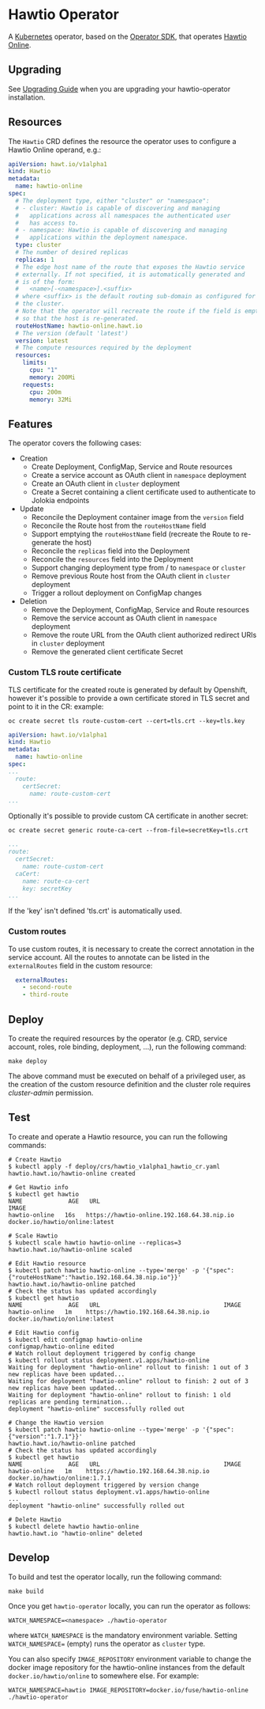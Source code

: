 # Hawtio Operator

A [Kubernetes](https://kubernetes.io) operator, based on the [Operator SDK](https://sdk.operatorframework.io), that operates [Hawtio Online](https://github.com/hawtio/hawtio-online).

## Upgrading

See [Upgrading Guide](docs/upgrading.md) when you are upgrading your hawtio-operator installation.

## Resources

The `Hawtio` CRD defines the resource the operator uses to configure a Hawtio Online operand, e.g.:

```yaml
apiVersion: hawt.io/v1alpha1
kind: Hawtio
metadata:
  name: hawtio-online
spec:
  # The deployment type, either "cluster" or "namespace":
  # - cluster: Hawtio is capable of discovering and managing
  #   applications across all namespaces the authenticated user
  #   has access to.
  # - namespace: Hawtio is capable of discovering and managing
  #   applications within the deployment namespace.
  type: cluster
  # The number of desired replicas
  replicas: 1
  # The edge host name of the route that exposes the Hawtio service
  # externally. If not specified, it is automatically generated and
  # is of the form:
  #   <name>[-<namespace>].<suffix>
  # where <suffix> is the default routing sub-domain as configured for
  # the cluster.
  # Note that the operator will recreate the route if the field is emptied,
  # so that the host is re-generated.
  routeHostName: hawtio-online.hawt.io
  # The version (default 'latest')
  version: latest
  # The compute resources required by the deployment
  resources:
    limits:
      cpu: "1"
      memory: 200Mi
    requests:
      cpu: 200m
      memory: 32Mi
```

## Features

The operator covers the following cases:

* Creation
  * Create Deployment, ConfigMap, Service and Route resources
  * Create a service account as OAuth client in `namespace` deployment
  * Create an OAuth client in `cluster` deployment
  * Create a Secret containing a client certificate used to authenticate to Jolokia endpoints
* Update
  * Reconcile the Deployment container image from the `version` field
  * Reconcile the Route host from the `routeHostName` field
  * Support emptying the `routeHostName` field (recreate the Route to re-generate the host)
  * Reconcile the `replicas` field into the Deployment
  * Reconcile the `resources` field into the Deployment
  * Support changing deployment type from / to `namespace` or `cluster`
  * Remove previous Route host from the OAuth client in `cluster` deployment
  * Trigger a rollout deployment on ConfigMap changes
* Deletion
  * Remove the Deployment, ConfigMap, Service and Route resources
  * Remove the service account as OAuth client in `namespace` deployment
  * Remove the route URL from the OAuth client authorized redirect URIs in `cluster` deployment
  * Remove the generated client certificate Secret

### Custom TLS route certificate

TLS certificate for the created route is generated by default by Openshift, however it's possible to provide 
a own certificate stored in TLS secret and point to it in the CR:
example:

```console
oc create secret tls route-custom-cert --cert=tls.crt --key=tls.key
```

```yaml
apiVersion: hawt.io/v1alpha1
kind: Hawtio
metadata:
  name: hawtio-online
spec:
...
  route:
    certSecret:
      name: route-custom-cert
... 
```

Optionally it's possible to provide custom CA certificate in another secret:

```console
oc create secret generic route-ca-cert --from-file=secretKey=tls.crt
```

```yaml
...
route:
  certSecret:
    name: route-custom-cert
  caCert:
    name: route-ca-cert
    key: secretKey
...
```

If the 'key' isn't defined 'tls.crt' is automatically used.

### Custom routes
To use custom routes, it is necessary to create the correct annotation in the service account. 
All the routes to annotate can be listed in the `externalRoutes` field in the custom resource:

```yaml
  externalRoutes:
    - second-route
    - third-route
```
## Deploy

To create the required resources by the operator (e.g. CRD, service account, roles, role binding, deployment, ...), run the following command:

```console
make deploy
```

The above command must be executed on behalf of a privileged user, as the creation of the custom resource definition and the cluster role requires _cluster-admin_ permission.

## Test

To create and operate a Hawtio resource, you can run the following commands:

```console
# Create Hawtio
$ kubectl apply -f deploy/crs/hawtio_v1alpha1_hawtio_cr.yaml
hawtio.hawt.io/hawtio-online created

# Get Hawtio info
$ kubectl get hawtio
NAME             AGE   URL                                           IMAGE
hawtio-online   16s   https://hawtio-online.192.168.64.38.nip.io   docker.io/hawtio/online:latest

# Scale Hawtio
$ kubectl scale hawtio hawtio-online --replicas=3
hawtio.hawt.io/hawtio-online scaled

# Edit Hawtio resource
$ kubectl patch hawtio hawtio-online --type='merge' -p '{"spec":{"routeHostName":"hawtio.192.168.64.38.nip.io"}}'
hawtio.hawt.io/hawtio-online patched
# Check the status has updated accordingly
$ kubectl get hawtio
NAME             AGE   URL                                   IMAGE
hawtio-online   1m    https://hawtio.192.168.64.38.nip.io   docker.io/hawtio/online:latest

# Edit Hawtio config
$ kubectl edit configmap hawtio-online
configmap/hawtio-online edited
# Watch rollout deployment triggered by config change
$ kubectl rollout status deployment.v1.apps/hawtio-online
Waiting for deployment "hawtio-online" rollout to finish: 1 out of 3 new replicas have been updated...
Waiting for deployment "hawtio-online" rollout to finish: 2 out of 3 new replicas have been updated...
Waiting for deployment "hawtio-online" rollout to finish: 1 old replicas are pending termination...
deployment "hawtio-online" successfully rolled out

# Change the Hawtio version
$ kubectl patch hawtio hawtio-online --type='merge' -p '{"spec":{"version":"1.7.1"}}'
hawtio.hawt.io/hawtio-online patched
# Check the status has updated accordingly
$ kubectl get hawtio
NAME             AGE   URL                                   IMAGE
hawtio-online   1m    https://hawtio.192.168.64.38.nip.io   docker.io/hawtio/online:1.7.1
# Watch rollout deployment triggered by version change
$ kubectl rollout status deployment.v1.apps/hawtio-online
...
deployment "hawtio-online" successfully rolled out

# Delete Hawtio
$ kubectl delete hawtio hawtio-online
hawtio.hawt.io "hawtio-online" deleted
```

## Develop

To build and test the operator locally, run the following command:

```console
make build
```

Once you get `hawtio-operator` locally, you can run the operator as follows:

```console
WATCH_NAMESPACE=<namespace> ./hawtio-operator
```

where `WATCH_NAMESPACE` is the mandatory environment variable. Setting `WATCH_NAMESPACE=` (empty) runs the operator as `cluster` type.

You can also specify `IMAGE_REPOSITORY` environment variable to change the docker image repository for the hawtio-online instances from the default `docker.io/hawtio/online` to somewhere else. For example:

```console
WATCH_NAMESPACE=hawtio IMAGE_REPOSITORY=docker.io/fuse/hawtio-online ./hawtio-operator
```
